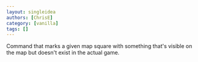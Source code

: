 ```yaml
---
layout: singleidea
authors: [ChrisE]
category: [vanilla]
tags: []
---
```

Command that marks a given map square with something that's visible on the map but doesn't exist in the actual game.
